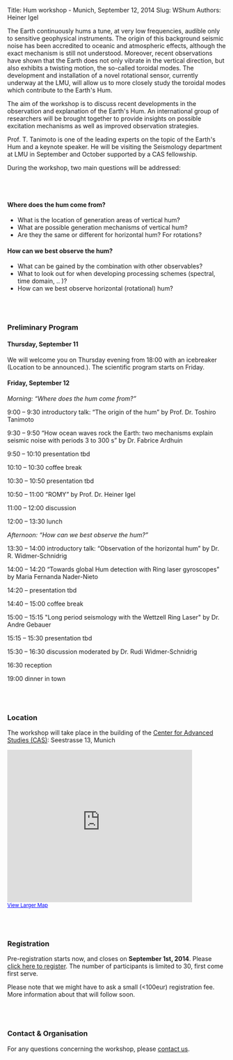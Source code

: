 Title: Hum workshop - Munich, September 12, 2014
Slug: WShum
Authors: Heiner Igel


The Earth continuously hums a tune, at very low frequencies, audible only to 
sensitive geophysical instruments. The origin of this background seismic noise has 
been accredited to oceanic and atmospheric effects, although the exact mechanism is still 
not understood. Moreover, recent observations have shown that the Earth does not only vibrate 
in the vertical direction, but also exhibits a twisting motion, the so-called toroidal modes. 
The development and installation of a novel rotational sensor, currently underway at the LMU, 
will allow us to more closely study the toroidal modes which contribute to the Earth's Hum. 

The aim of the workshop is to discuss recent developments in the observation and explanation 
of the Earth's Hum. An international group of researchers will be brought together to provide 
insights on possible excitation mechanisms as well as improved observation strategies. 

Prof. T. Tanimoto is one of the leading experts on the topic of the Earth's Hum and a keynote speaker. 
He will be visiting the Seismology department at LMU in September and October supported by a CAS fellowship.  


During the workshop, two main questions will be addressed: 

<br></br>

#### Where does the hum come from?
- What is the location of generation areas of vertical hum?
- What are possible generation mechanisms of vertical hum?
- Are they the same or different for horizontal hum? For rotations?

#### How can we best observe the hum?
- What can be gained by the combination with other observables? 
- What to look out for when developing processing schemes (spectral, time domain, .. )?
- How can we best observe horizontal (rotational) hum?

<br></br>

### Preliminary Program
#### Thursday, September 11
We will welcome you on Thursday evening from 18:00 with an icebreaker (Location to be announced.). The scientific program starts on Friday.

#### Friday, September 12
<i>Morning: “Where does the hum come from?”</i>

9:00 – 9:30  introductory talk: “The origin of the hum” by Prof. Dr. Toshiro Tanimoto

<p>9:30 – 9:50  “How ocean waves rock the Earth: two mechanisms explain seismic noise with periods 3 to 300 s” by Dr. Fabrice Ardhuin</p> 
<p>9:50 – 10:10 presentation tbd</p>
<p>10:10 – 10:30 coffee break</p>

10:30 – 10:50 presentation tbd

10:50 – 11:00  “ROMY” by Prof. Dr. Heiner Igel 

11:00 – 12:00 discussion

12:00 – 13:30 lunch

<i>Afternoon: “How can we best observe the hum?”</i>

13:30 – 14:00 introductory talk: “Observation of the horizontal hum” by Dr. R. Widmer-Schnidrig

14:00 – 14:20 “Towards global Hum detection with Ring laser gyroscopes” by Maria Fernanda Nader-Nieto

14:20 – presentation tbd

14:40 – 15:00 coffee break

15:00 – 15:15 "Long period seismology with the Wettzell Ring Laser" by Dr. Andre Gebauer

15:15 – 15:30 presentation tbd

15:30 – 16:30 discussion moderated by Dr. Rudi Widmer-Schnidrig

16:30 reception

19:00 dinner in town


<br></br>

### Location

The workshop will take place in the building of the [Center for Advanced Studies (CAS)](http://www.en.cas.uni-muenchen.de/about_us/index.html): Seestrasse 13, Munich

<iframe width="425" height="350" frameborder="0" scrolling="no" marginheight="0" marginwidth="0" src="https://maps.google.com/maps?f=q&amp;source=s_q&amp;hl=en&amp;geocode=&amp;q=Seestra%C3%9Fe+13+80802+Munich&amp;aq=&amp;sll=37.0625,-95.677068&amp;sspn=52.77044,82.529297&amp;ie=UTF8&amp;hq=&amp;hnear=Seestra%C3%9Fe+13,+Schwabing-Freimann+80802+M%C3%BCnchen,+Germany&amp;t=m&amp;z=14&amp;ll=48.158793,11.590317&amp;output=embed"></iframe><br /><small><a href="https://maps.google.com/maps?f=q&amp;source=embed&amp;hl=en&amp;geocode=&amp;q=Seestra%C3%9Fe+13+80802+Munich&amp;aq=&amp;sll=37.0625,-95.677068&amp;sspn=52.77044,82.529297&amp;ie=UTF8&amp;hq=&amp;hnear=Seestra%C3%9Fe+13,+Schwabing-Freimann+80802+M%C3%BCnchen,+Germany&amp;t=m&amp;z=14&amp;ll=48.158793,11.590317" style="color:#0000FF;text-align:left">View Larger Map</a></small>

<br></br>

### Registration
Pre-registration starts now, and closes on <b>September 1st, 2014</b>. Please [click here to register](https://docs.google.com/forms/d/1YL1edkyFC0_O3IEkApugAZUDIm5AjJgzDv8opZ6IYEw/viewform?usp=send_form). The number of participants is limited to 30, first come first serve.

Please note that we might have to ask a small (<100eur) registration fee. More information about that will follow soon.

<br></br>


### Contact & Organisation

For any questions concerning the workshop, please <a href="mailto:hadzii@geophysik.uni-muenchen.de">contact us</a>.


  











